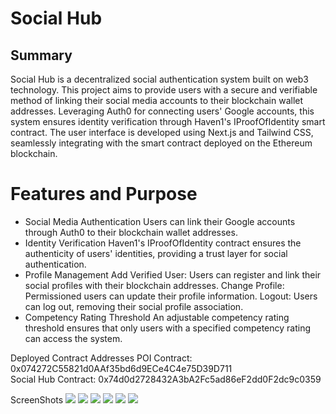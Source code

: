 <h1>Social Hub</h1>
<h2>Summary</h2>
<p>
Social Hub is a decentralized social authentication system built on web3 technology. This project aims to provide users with a secure and verifiable method of linking their social media accounts to their blockchain wallet addresses. Leveraging Auth0 for connecting users' Google accounts, this system ensures identity verification through Haven1's IProofOfIdentity smart contract. The user interface is developed using Next.js and Tailwind CSS, seamlessly integrating with the smart contract deployed on the Ethereum blockchain.
</p>

<h1>Features and Purpose</h1>
<ul>
<li>
   Social Media Authentication
   Users can link their Google accounts through Auth0 to their blockchain wallet addresses.
</li>
<li>
Identity Verification
   Haven1's IProofOfIdentity contract ensures the authenticity of users' identities, providing a trust layer for social authentication.
</li>
<li>
Profile Management
   Add Verified User: Users can register and link their social profiles with their blockchain addresses.
   Change Profile: Permissioned users can update their profile information.
   Logout: Users can log out, removing their social profile association.
</li>
<li>
Competency Rating Threshold
   An adjustable competency rating threshold ensures that only users with a specified competency rating can access the system.
</li>
</ul>

Deployed Contract Addresses
POI Contract: 0x074272C55821d0AAf35bd6d9ECe4C4e75D39D711 <br/>
Social Hub Contract: 0x74d0d2728432A3bA2Fc5ad86eF2dd0F2dc9c0359

ScreenShots
<img src="https://github.com/Moganesan/haven1-proof-of-indentity/blob/master/screenshots/Screenshot%202023-11-28%20at%201.31.17%E2%80%AFAM.png">
<img src="https://github.com/Moganesan/haven1-proof-of-indentity/blob/master/screenshots/Screenshot%202023-11-28%20at%201.31.24%E2%80%AFAM.png">
<img src="https://github.com/Moganesan/haven1-proof-of-indentity/blob/master/screenshots/Screenshot%202023-11-28%20at%201.31.33%E2%80%AFAM.png" />
<img src="https://github.com/Moganesan/haven1-proof-of-indentity/blob/master/screenshots/Screenshot%202023-11-28%20at%201.31.38%E2%80%AFAM.png" />
<img src="https://github.com/Moganesan/haven1-proof-of-indentity/blob/master/screenshots/Screenshot%202023-11-28%20at%201.31.47%E2%80%AFAM.png" />
<img src="https://github.com/Moganesan/haven1-proof-of-indentity/blob/master/screenshots/Screenshot%202023-11-28%20at%201.31.55%E2%80%AFAM.png" />
